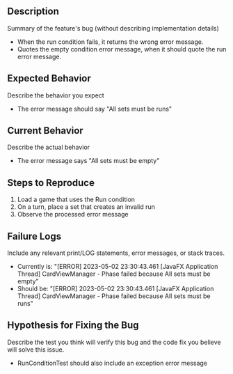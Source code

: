 ## Description

Summary of the feature's bug (without describing implementation details)

* When the run condition fails, it returns the wrong error message.
* Quotes the empty condition error message, when it should quote the run error message.

## Expected Behavior

Describe the behavior you expect

* The error message should say "All sets must be runs"

## Current Behavior

Describe the actual behavior
* The error message says "All sets must be empty"

## Steps to Reproduce

1. Load a game that uses the Run condition
2. On a turn, place a set that creates an invalid run
3. Observe the processed error message

## Failure Logs

Include any relevant print/LOG statements, error messages, or stack traces.
* Currently is: "[ERROR] 2023-05-02 23:30:43.461 [JavaFX Application Thread] CardViewManager - Phase failed because All sets must be empty"
* Should be: "[ERROR] 2023-05-02 23:30:43.461 [JavaFX Application Thread] CardViewManager - Phase failed because All sets must be runs"

## Hypothesis for Fixing the Bug

Describe the test you think will verify this bug and the code fix you believe will solve this issue.
* RunConditionTest should also include an exception error message